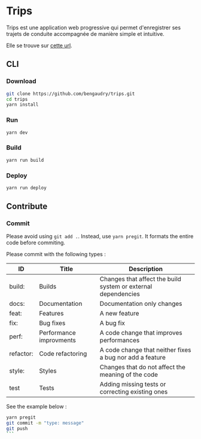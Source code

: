 # Trips

Trips est une application web progressive qui permet d'enregistrer ses trajets de conduite accompagnée de manière simple et intuitive. 

Elle se trouve sur [cette url](https://tripsapp.web.app).

## CLI

### Download

```sh
git clone https://github.com/bengaudry/trips.git
cd trips
yarn install 
```

### Run

```sh
yarn dev
```

### Build
```sh
yarn run build
```

### Deploy
```sh
yarn run deploy
```

## Contribute
### Commit 

Please avoid using `git add .`. Instead, use `yarn pregit`. It formats the entire code before commiting.

Please commit with the following types :

| ID        | Title                   | Description                                                   |
|-----------|-------------------------|---------------------------------------------------------------|
| build:    | Builds                  | Changes that affect the build system or external dependencies |
| docs:     | Documentation           | Documentation only changes                                    |
| feat:     | Features                | A new feature                                                 |
| fix:      | Bug fixes               | A bug fix                                                     |
| perf:     | Performance improvments | A code change that improves performances                      |
| refactor: | Code refactoring        | A code change that neither fixes a bug nor add a feature      |
| style:    | Styles                  | Changes that do not affect the meaning of the code            |
| test      | Tests                   | Adding missing tests or correcting existing ones              |

See the example below :

````sh
yarn pregit
git commit -m "type: message"
git push
```